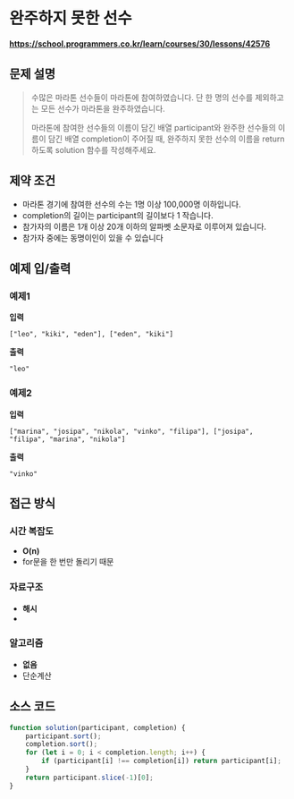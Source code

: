 # 완주하지 못한 선수

**https://school.programmers.co.kr/learn/courses/30/lessons/42576**

## 문제 설명

> 수많은 마라톤 선수들이 마라톤에 참여하였습니다. 단 한 명의 선수를 제외하고는 모든 선수가 마라톤을 완주하였습니다.
>
> 마라톤에 참여한 선수들의 이름이 담긴 배열 participant와 완주한 선수들의 이름이 담긴 배열 completion이 주어질 때, 완주하지 못한 선수의 이름을 return 하도록 solution 함수를 작성해주세요.

## 제약 조건

-   마라톤 경기에 참여한 선수의 수는 1명 이상 100,000명 이하입니다.
-   completion의 길이는 participant의 길이보다 1 작습니다.
-   참가자의 이름은 1개 이상 20개 이하의 알파벳 소문자로 이루어져 있습니다.
-   참가자 중에는 동명이인이 있을 수 있습니다

## 예제 입/출력

### 예제1

**입력**

```
["leo", "kiki", "eden"], ["eden", "kiki"]
```

**출력**

```
"leo"
```

### 예제2

**입력**

```
["marina", "josipa", "nikola", "vinko", "filipa"], ["josipa", "filipa", "marina", "nikola"]
```

**출력**

```
"vinko"
```

## 접근 방식

### 시간 복잡도

-   **O(n)**
-   for문을 한 번만 돌리기 때문

### 자료구조

-   **해시**
-

### 알고리즘

-   **없음**
-   단순계산

## 소스 코드

```javascript
function solution(participant, completion) {
    participant.sort();
    completion.sort();
    for (let i = 0; i < completion.length; i++) {
        if (participant[i] !== completion[i]) return participant[i];
    }
    return participant.slice(-1)[0];
}
```
